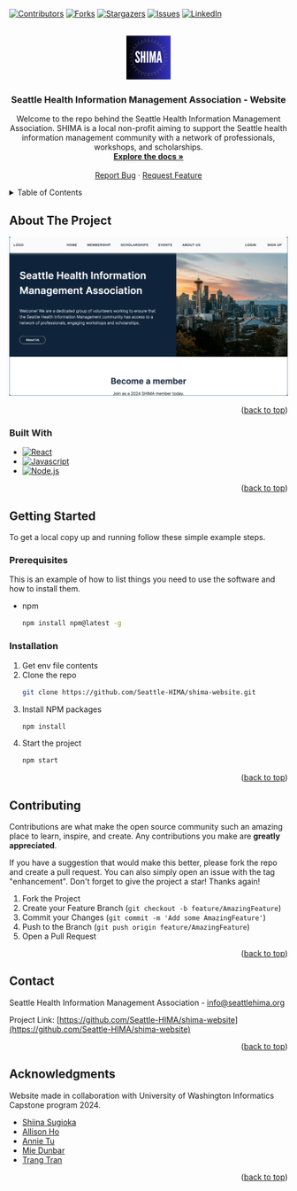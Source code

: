 [![Contributors][contributors-shield]][contributors-url]
[![Forks][forks-shield]][forks-url]
[![Stargazers][stars-shield]][stars-url]
[![Issues][issues-shield]][issues-url]
[![LinkedIn][linkedin-shield]][linkedin-url]



<!-- PROJECT LOGO -->
<br />
<div align="center">
  <a href="https://github.com/Seattle-HIMA/shima-website">
    <img src="images/logo.png" alt="Logo" width="80" height="80">
  </a>

<h3 align="center">Seattle Health Information Management Association - Website</h3>

  <p align="center">
    Welcome to the repo behind the Seattle Health Information Management Association. SHIMA is a local non-profit aiming
to support the Seattle health information management community with a network of professionals, workshops, and scholarships.
    <br />
    <a href="https://github.com/Seattle-HIMA/shima-website"><strong>Explore the docs »</strong></a>
    <br />
    <br />
    <a href="https://github.com/Seattle-HIMA/shima-website/issues/new?labels=bug&template=bug-report---.md">Report Bug</a>
    ·
    <a href="https://github.com/Seattle-HIMA/shima-website/issues/new?labels=enhancement&template=feature-request---.md">Request Feature</a>
  </p>
</div>



<!-- TABLE OF CONTENTS -->
<details>
  <summary>Table of Contents</summary>
  <ol>
    <li>
      <a href="#about-the-project">About The Project</a>
      <ul>
        <li><a href="#built-with">Built With</a></li>
      </ul>
    </li>
    <li>
      <a href="#getting-started">Getting Started</a>
      <ul>
        <li><a href="#prerequisites">Prerequisites</a></li>
        <li><a href="#installation">Installation</a></li>
      </ul>
    </li>
    <li><a href="#usage">Usage</a></li>
    <li><a href="#roadmap">Roadmap</a></li>
    <li><a href="#contributing">Contributing</a></li>
    <li><a href="#license">License</a></li>
    <li><a href="#contact">Contact</a></li>
    <li><a href="#acknowledgments">Acknowledgments</a></li>
  </ol>
</details>



<!-- ABOUT THE PROJECT -->
## About The Project

[![Website][product-screenshot]](https://example.com)

<p align="right">(<a href="#readme-top">back to top</a>)</p>



### Built With

* [![React][React.js]][React-url]
* [![Javascript][Javascript]][Javascript-url]
* [![Node.js][Node.js]][Node-url]

<p align="right">(<a href="#readme-top">back to top</a>)</p>



<!-- GETTING STARTED -->
## Getting Started

To get a local copy up and running follow these simple example steps.

### Prerequisites

This is an example of how to list things you need to use the software and how to install them.
* npm
  ```sh
  npm install npm@latest -g
  ```

### Installation

1. Get env file contents
2. Clone the repo
   ```sh
   git clone https://github.com/Seattle-HIMA/shima-website.git
   ```
3. Install NPM packages
   ```sh
   npm install
   ```
4. Start the project
   ```sh
   npm start
   ```

<p align="right">(<a href="#readme-top">back to top</a>)</p>


<!-- CONTRIBUTING -->
## Contributing

Contributions are what make the open source community such an amazing place to learn, inspire, and create. Any contributions you make are **greatly appreciated**.

If you have a suggestion that would make this better, please fork the repo and create a pull request. You can also simply open an issue with the tag "enhancement".
Don't forget to give the project a star! Thanks again!

1. Fork the Project
2. Create your Feature Branch (`git checkout -b feature/AmazingFeature`)
3. Commit your Changes (`git commit -m 'Add some AmazingFeature'`)
4. Push to the Branch (`git push origin feature/AmazingFeature`)
5. Open a Pull Request

<p align="right">(<a href="#readme-top">back to top</a>)</p>


[//]: # ()
[//]: # (<!-- LICENSE -->)

[//]: # (## License)

[//]: # ()
[//]: # (Distributed under the MIT License. See `LICENSE.txt` for more information.)

[//]: # ()
[//]: # (<p align="right">&#40;<a href="#readme-top">back to top</a>&#41;</p>)

[//]: # ()


<!-- CONTACT -->
## Contact

Seattle Health Information Management Association - info@seattlehima.org

Project Link: [https://github.com/Seattle-HIMA/shima-website](https://github.com/Seattle-HIMA/shima-website)

<p align="right">(<a href="#readme-top">back to top</a>)</p>



<!-- ACKNOWLEDGMENTS -->
## Acknowledgments
Website made in collaboration with University of Washington Informatics Capstone program 2024.

* [Shiina Sugioka](https://www.linkedin.com/in/shiinas/)
* [Allison Ho](https://www.linkedin.com/in/allisoho/)
* [Annie Tu](https://www.linkedin.com/in/annnie-tu/)
* [Mie Dunbar](https://www.linkedin.com/in/mie-dunbar-160864235/)
* [Trang Tran](https://www.linkedin.com/in/trangtran10/)

<p align="right">(<a href="#readme-top">back to top</a>)</p>



<!-- MARKDOWN LINKS & IMAGES -->
<!-- https://www.markdownguide.org/basic-syntax/#reference-style-links -->
[contributors-shield]: https://img.shields.io/github/contributors/Seattle-HIMA/shima-website.svg?style=for-the-badge
[contributors-url]: https://github.com/Seattle-HIMA/shima-website/graphs/contributors
[forks-shield]: https://img.shields.io/github/forks/Seattle-HIMA/shima-website.svg?style=for-the-badge
[forks-url]: https://github.com/Seattle-HIMA/shima-website/network/members
[stars-shield]: https://img.shields.io/github/stars/Seattle-HIMA/shima-website.svg?style=for-the-badge
[stars-url]: https://github.com/Seattle-HIMA/shima-website/stargazers
[issues-shield]: https://img.shields.io/github/issues/Seattle-HIMA/shima-website.svg?style=for-the-badge
[issues-url]: https://github.com/Seattle-HIMA/shima-website/issues
[license-shield]: https://img.shields.io/github/license/Seattle-HIMA/shima-website.svg?style=for-the-badge
[license-url]: https://github.com/Seattle-HIMA/shima-website/blob/master/LICENSE.txt
[linkedin-shield]: https://img.shields.io/badge/-LinkedIn-black.svg?style=for-the-badge&logo=linkedin&colorB=555
[linkedin-url]: https://www.linkedin.com/company/seattle-hima/
[product-screenshot]: images/landing.png
[React.js]: https://img.shields.io/badge/React-20232A?style=for-the-badge&logo=react&logoColor=61DAFB
[React-url]: https://reactjs.org/
[Javascript]: https://shields.io/badge/JavaScript-F7DF1E?logo=JavaScript&logoColor=000&style=flat-square
[Javascript-url]: https://developer.mozilla.org/en-US/docs/Web/JavaScript
[Node.js]: https://img.shields.io/badge/Node.js-43853D?style=for-the-badge&logo=node.js&logoColor=white
[Node-url]: https://nodejs.org/en